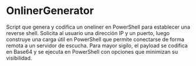 # OnlinerGenerator

Script que genera y codifica un oneliner en PowerShell para establecer una reverse shell. Solicita al usuario una dirección IP y un puerto, luego construye una carga útil en PowerShell que permite conectarse de forma remota a un servidor de escucha. Para mayor sigilo, el payload se codifica en Base64 y se ejecuta en PowerShell con opciones que minimizan su visibilidad.
